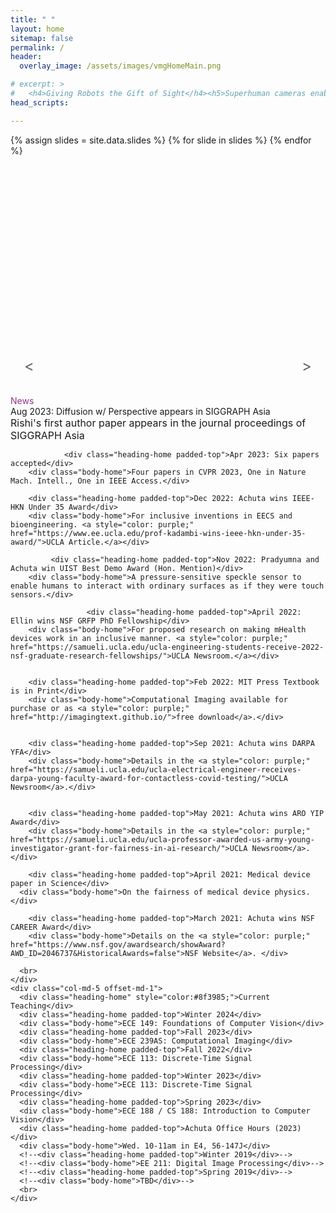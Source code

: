 ```yaml
---
title: " "
layout: home
sitemap: false
permalink: /
header:
  overlay_image: /assets/images/vmgHomeMain.png

# excerpt: >
#   <h4>Giving Robots the Gift of Sight</h4><h5>Superhuman cameras enable superhuman robotics,<br>advancing cyberphysical systems and digital health</h5>
head_scripts:

---
```

<main role="main" class="container-fluid">
  <div class="row slideshow">
    {% assign slides = site.data.slides %}
    {% for slide in slides %}
    <div class="col-12 p-0 slide">
      <img src="{{ site.baseurl }}{{ slide.image_link }}" class="img-fluid">
      <div class="over-text d-none d-md-none d-lg-block">
        <div class="heading">{{ slide.title }}</div>
        <div class="body-home">{{ slide.text_line1 }}</div>
        <div class="body-home">{{ slide.text_line2 }}</div>
      </div>
    </div>
    {% endfor %}
    <!-- Navigation Arrows -->
    <div id="prevArrow" class="arrow arrow-left">&lt;</div>
    <div id="nextArrow" class="arrow arrow-right">&gt;</div>
  </div>
</main>


<style>
  /* CSS for slideshow */
  .slideshow {
    position: relative;
    height: 400px; /* Adjust height as per your image dimensions */
    overflow: hidden;
  }
  
  .slide {
    position: absolute;
    left: 0;
    top: 0;
    opacity: 0;
    transition: opacity 1s ease-in-out;
    width: 100%;
    margin: 0; /* Ensure no margin */
    padding: 0; /* Ensure no padding */
  }

  .slide.active {
    opacity: 1;
  }
  
  /* Additional styling for overlay text */
  .over-text {
    position: absolute;
    bottom: 20px;
    left: 60px;
    color: black;
    background-color: rgba(0, 0, 0, 0.5);
    padding: 10px;
    max-width: 510px;
  }
  
  .heading {
    font-size: 24px;
    font-weight: bold;
    margin-bottom: 5px;
  }
  
  .body-home {
    font-size: 16px;
  }

  .img-fluid {
    width: 100%;
    height: auto;
  }

 .arrow-left {
  position: absolute;
  bottom: 20px; 
  left: 20px; 
  width: 20px;
  height: 20px; 
  color:  #666262;
  font-size: 24px; 
  text-align: center;
  line-height: 20px; 
  cursor: pointer;
  z-index: 1000; 
}

.arrow-right {
  position: absolute;
  bottom: 20px; 
  right: 20px;
  width: 20px; 
  height: 20px;
  color:#666262 ;
  font-size: 24px; 
  text-align: center;
  line-height: 20px; 
  cursor: pointer;
  z-index: 1000; /* Ensure arrows are above slides */
}

</style>

<script>
document.addEventListener("DOMContentLoaded", function() {
  const slides = document.querySelectorAll(".slide");
  let currentSlide = 0;

  // Show first slide
  slides[currentSlide].classList.add("active");

  // Function to show next slide
  function nextSlide() {
    slides[currentSlide].classList.remove("active");
    currentSlide = (currentSlide + 1) % slides.length;
    slides[currentSlide].classList.add("active");
  }

  // Function to show previous slide
  function prevSlide() {
    slides[currentSlide].classList.remove("active");
    currentSlide = (currentSlide - 1 + slides.length) % slides.length;
    slides[currentSlide].classList.add("active");
  }

  // Automatically move to next slide every 3 seconds
  setInterval(nextSlide, 5000);

  // Button click events for navigation arrows
  document.getElementById("nextArrow").addEventListener("click", nextSlide);
  document.getElementById("prevArrow").addEventListener("click", prevSlide);
});
</script>




<br>



<main role="main" class="container">
  <div class="row">
    <div class="col-md-5 offset-md-1">
      <div class="heading-home" style="color:#8f3985;">News</div>





      
 <div class="heading-home padded-top">Aug 2023: Diffusion w/ Perspective appears in SIGGRAPH Asia</div>
        <div class="body-home">Rishi's first author paper appears in the journal proceedings of SIGGRAPH Asia</div>

                <div class="heading-home padded-top">Apr 2023: Six papers accepted</div>
        <div class="body-home">Four papers in CVPR 2023, One in Nature Mach. Intell., One in IEEE Access.</div>
        
	    <div class="heading-home padded-top">Dec 2022: Achuta wins IEEE-HKN Under 35 Award</div>
	    <div class="body-home">For inclusive inventions in EECS and bioengineering. <a style="color: purple;" href="https://www.ee.ucla.edu/prof-kadambi-wins-ieee-hkn-under-35-award/">UCLA Article.</a></div>
     
             <div class="heading-home padded-top">Nov 2022: Pradyumna and Achuta win UIST Best Demo Award (Hon. Mention)</div>
        <div class="body-home">A pressure-sensitive speckle sensor to enable humans to interact with ordinary surfaces as if they were touch sensors.</div>   
        
                     <div class="heading-home padded-top">April 2022: Ellin wins NSF GRFP PhD Fellowship</div>
        <div class="body-home">For proposed research on making mHealth devices work in an inclusive manner. <a style="color: purple;" href="https://samueli.ucla.edu/ucla-engineering-students-receive-2022-nsf-graduate-research-fellowships/">UCLA Newsroom.</a></div>   

             
        <div class="heading-home padded-top">Feb 2022: MIT Press Textbook is in Print</div>
        <div class="body-home">Computational Imaging available for purchase or as <a style="color: purple;" href="http://imagingtext.github.io/">free download</a>.</div>
           
        
        <div class="heading-home padded-top">Sep 2021: Achuta wins DARPA YFA</div>
	    <div class="body-home">Details in the <a style="color: purple;" href="https://samueli.ucla.edu/ucla-electrical-engineer-receives-darpa-young-faculty-award-for-contactless-covid-testing/">UCLA Newsroom</a>.</div>
     
     
        <div class="heading-home padded-top">May 2021: Achuta wins ARO YIP Award</div>
	    <div class="body-home">Details in the <a style="color: purple;" href="https://samueli.ucla.edu/ucla-professor-awarded-us-army-young-investigator-grant-for-fairness-in-ai-research/">UCLA Newsroom</a>.</div>  
	    
        <div class="heading-home padded-top">April 2021: Medical device paper in Science</div>
      <div class="body-home">On the fairness of medical device physics.</div>
	 
        <div class="heading-home padded-top">March 2021: Achuta wins NSF CAREER Award</div>
	    <div class="body-home">Details on the <a style="color: purple;" href="https://www.nsf.gov/awardsearch/showAward?AWD_ID=2046737&HistoricalAwards=false">NSF Website</a>. </div> 

      <br>
    </div>
    <div class="col-md-5 offset-md-1">
      <div class="heading-home" style="color:#8f3985;">Current Teaching</div>
      <div class="heading-home padded-top">Winter 2024</div>
      <div class="body-home">ECE 149: Foundations of Computer Vision</div>
      <div class="heading-home padded-top">Fall 2023</div>
      <div class="body-home">ECE 239AS: Computational Imaging</div>
      <div class="heading-home padded-top">Fall 2022</div>
      <div class="body-home">ECE 113: Discrete-Time Signal Processing</div>
      <div class="heading-home padded-top">Winter 2023</div>
      <div class="body-home">ECE 113: Discrete-Time Signal Processing</div>
      <div class="heading-home padded-top">Spring 2023</div>
      <div class="body-home">ECE 188 / CS 188: Introduction to Computer Vision</div>
      <div class="heading-home padded-top">Achuta Office Hours (2023)</div>
      <div class="body-home">Wed. 10-11am in E4, 56-147J</div>
      <!--<div class="heading-home padded-top">Winter 2019</div>-->
      <!--<div class="body-home">EE 211: Digital Image Processing</div>-->
      <!--<div class="heading-home padded-top">Spring 2019</div>-->
      <!--<div class="body-home">TBD</div>-->
      <br>
    </div>
  </div>
</main> <!-- container -->